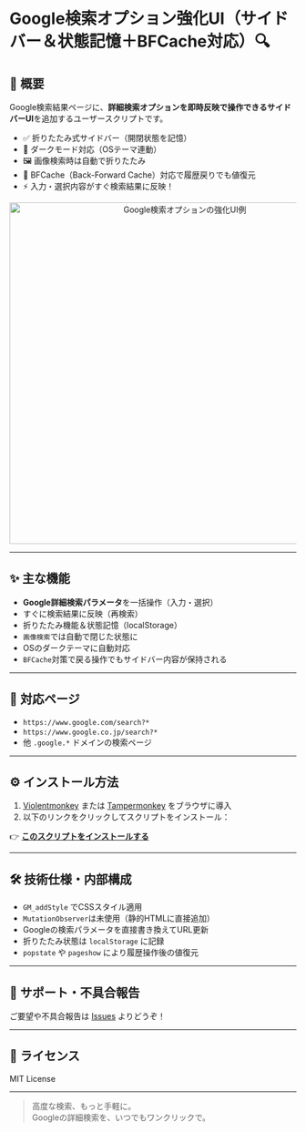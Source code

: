 # Google検索オプション強化UI（サイドバー＆状態記憶＋BFCache対応）🔍️

## 📌 概要

Google検索結果ページに、**詳細検索オプションを即時反映で操作できるサイドバーUI**を追加するユーザースクリプトです。

- ✅ 折りたたみ式サイドバー（開閉状態を記憶）
- 🌙 ダークモード対応（OSテーマ連動）
- 🖼️ 画像検索時は自動で折りたたみ
- 🔁 BFCache（Back-Forward Cache）対応で履歴戻りでも値復元
- ⚡️ 入力・選択内容がすぐ検索結果に反映！

<p align="center">
  <img src=".github/images/google_search_sidebar_example.png" alt="Google検索オプションの強化UI例" width="600">
</p>

---

## ✨ 主な機能

- **Google詳細検索パラメータ**を一括操作（入力・選択）
- すぐに検索結果に反映（再検索）
- 折りたたみ機能＆状態記憶（localStorage）
- `画像検索`では自動で閉じた状態に
- OSのダークテーマに自動対応
- `BFCache`対策で戻る操作でもサイドバー内容が保持される

---

## 🧩 対応ページ

- `https://www.google.com/search?*`
- `https://www.google.co.jp/search?*`
- 他 `.google.*` ドメインの検索ページ

---

## ⚙️ インストール方法

1. [Violentmonkey](https://violentmonkey.github.io/) または [Tampermonkey](https://www.tampermonkey.net/) をブラウザに導入
2. 以下のリンクをクリックしてスクリプトをインストール：

👉 **[このスクリプトをインストールする](https://raw.githubusercontent.com/koyasi777/google-search-options-enhancer/main/google-search-options-enhancer.user.js)**

---

## 🛠 技術仕様・内部構成

- `GM_addStyle` でCSSスタイル適用
- `MutationObserver`は未使用（静的HTMLに直接追加）
- Googleの検索パラメータを直接書き換えてURL更新
- 折りたたみ状態は `localStorage` に記録
- `popstate` や `pageshow` により履歴操作後の値復元

---

## 🐛 サポート・不具合報告

ご要望や不具合報告は [Issues](https://github.com/koyasi777/google-search-options-enhancer/issues) よりどうぞ！

---

## 📜 ライセンス

MIT License

---

> 高度な検索、もっと手軽に。  
> Googleの詳細検索を、いつでもワンクリックで。

